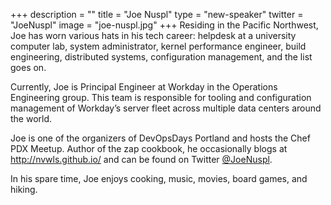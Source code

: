 +++
description = ""
title = "Joe Nuspl"
type = "new-speaker"
twitter = "JoeNuspl"
image = "joe-nuspl.jpg"
+++
Residing in the Pacific Northwest, Joe has worn various hats in his tech
career: helpdesk at a university computer lab, system administrator,
kernel performance engineer, build engineering, distributed systems,
configuration management, and the list goes on.

Currently, Joe is Principal Engineer at Workday in the Operations
Engineering group. This team is responsible for tooling and configuration
management of Workday’s server fleet across multiple data centers around
the world.

Joe is one of the organizers of DevOpsDays Portland and hosts the Chef
PDX Meetup. Author of the zap cookbook, he occasionally blogs at
http://nvwls.github.io/ and can be found on Twitter
<a href="https://twitter.com/JoeNuspl">@JoeNuspl</a>.

In his spare time, Joe enjoys cooking, music, movies, board games, and
hiking.